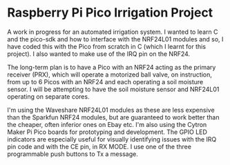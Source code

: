 # Raspberry Pi Pico Irrigation Project

A work in progress for an automated irrigation system. I wanted to learn C and the pico-sdk and how to interface with the NRF24L01 modules and so, I have coded this with the Pico from scratch in C (which I learnt for this project). I also wanted to make use of the IRQ pin on the NRF24.

The long-term plan is to have a Pico with an NRF24 acting as the primary receiver (PRX), which will operate a motorized ball valve, on instruction, from up to 6 Picos with an NRF24 and each operating a soil moisture sensor. I will be attempting to have the soil moisture sensor and NRF24L01 operating on separate cores.

I'm using the Waveshare NRF24L01 modules as these are less expensive than the Sparkfun NRF24 modules, but are guaranteed to work better than the cheaper, often inferior ones on Ebay etc. I'm also using the Cytron Maker Pi Pico boards for prototyping and development. The GPIO LED indicators are especially useful for visually identifying issues with the IRQ pin code and with the CE pin, in RX MODE. I use one of the three programmable push buttons to Tx a message.